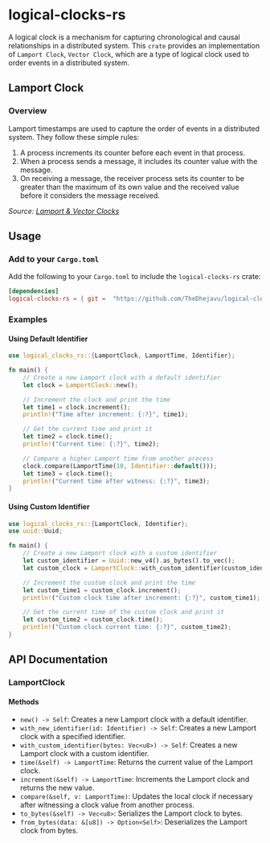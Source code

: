 # logical-clocks-rs

A logical clock is a mechanism for capturing chronological and causal relationships in a distributed system. This `crate` provides an implementation of `Lamport Clock`, `Vector Clock`, which are a type of logical clock used to order events in a distributed system.

## Lamport Clock

### Overview

Lamport timestamps are used to capture the order of events in a distributed system. They follow these simple rules:

1. A process increments its counter before each event in that process.
2. When a process sends a message, it includes its counter value with the message.
3. On receiving a message, the receiver process sets its counter to be greater than the maximum of its own value and the received value before it considers the message received.

*Source: [Lamport & Vector Clocks](https://miafish.wordpress.com/2015/03/11/lamport-vector-clocks/)*

## Usage

### Add to your `Cargo.toml`

Add the following to your `Cargo.toml` to include the `logical-clocks-rs` crate:

```toml
[dependencies]
logical-clocks-rs = { git =  "https://github.com/TheDhejavu/logical-clocks-rs.git" }
```

### Examples

#### Using Default Identifier

```rust
use logical_clocks_rs::{LamportClock, LamportTime, Identifier};

fn main() {
    // Create a new Lamport clock with a default identifier
    let clock = LamportClock::new();

    // Increment the clock and print the time
    let time1 = clock.increment();
    println!("Time after increment: {:?}", time1);

    // Get the current time and print it
    let time2 = clock.time();
    println!("Current time: {:?}", time2);

    // Compare a higher Lamport time from another process
    clock.compare(LamportTime(10, Identifier::default()));
    let time3 = clock.time();
    println!("Current time after witness: {:?}", time3);
}
```

#### Using Custom Identifier

```rust
use logical_clocks_rs::{LamportClock, Identifier};
use uuid::Uuid;

fn main() {
    // Create a new Lamport clock with a custom identifier
    let custom_identifier = Uuid::new_v4().as_bytes().to_vec();
    let custom_clock = LamportClock::with_custom_identifier(custom_identifier);

    // Increment the custom clock and print the time
    let custom_time1 = custom_clock.increment();
    println!("Custom clock time after increment: {:?}", custom_time1);

    // Get the current time of the custom clock and print it
    let custom_time2 = custom_clock.time();
    println!("Custom clock current time: {:?}", custom_time2);
}
```

## API Documentation

### LamportClock

#### Methods

- `new() -> Self`: Creates a new Lamport clock with a default identifier.
- `with_new_identifier(id: Identifier) -> Self`: Creates a new Lamport clock with a specified identifier.
- `with_custom_identifier(bytes: Vec<u8>) -> Self`: Creates a new Lamport clock with a custom identifier.
- `time(&self) -> LamportTime`: Returns the current value of the Lamport clock.
- `increment(&self) -> LamportTime`: Increments the Lamport clock and returns the new value.
- `compare(&self, v: LamportTime)`: Updates the local clock if necessary after witnessing a clock value from another process.
- `to_bytes(&self) -> Vec<u8>`: Serializes the Lamport clock to bytes.
- `from_bytes(data: &[u8]) -> Option<Self>`: Deserializes the Lamport clock from bytes.

